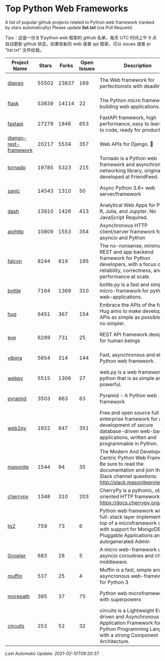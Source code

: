 # Top Python Web Frameworks
A list of popular github projects related to Python web framework (ranked by stars automatically)
Please update **list.txt** (via Pull Request)

Tips：这是一份关于python web 框架的 github 名单，每天 UTC 时间上午 9 点自动更新 github 状态，如果有新的 web 或者 api 框架，可以 issues 或者 pr “list.txt” 文件给我。

| Project Name | Stars | Forks | Open Issues | Description | Last Commit |
| ------------ | ----- | ----- | ----------- | ----------- | ----------- |
| [django](https://github.com/django/django) | 55502 | 23837 | 169 | The Web framework for perfectionists with deadlines. | 2021-02-09 19:00:20 |
| [flask](https://github.com/pallets/flask) | 53839 | 14114 | 22 | The Python micro framework for building web applications. | 2021-02-09 02:32:18 |
| [fastapi](https://github.com/tiangolo/fastapi) | 27279 | 1846 | 653 | FastAPI framework, high performance, easy to learn, fast to code, ready for production | 2021-02-07 18:27:26 |
| [django-rest-framework](https://github.com/encode/django-rest-framework) | 20217 | 5534 | 357 | Web APIs for Django. 🎸 | 2021-01-06 13:13:34 |
| [tornado](https://github.com/tornadoweb/tornado) | 19785 | 5323 | 215 | Tornado is a Python web framework and asynchronous networking library, originally developed at FriendFeed. | 2021-02-04 02:40:24 |
| [sanic](https://github.com/sanic-org/sanic) | 14543 | 1310 | 50 | Async Python 3.6+ web server/framework | Build fast. Run fast. | 2021-01-31 14:59:00 |
| [dash](https://github.com/plotly/dash) | 13910 | 1426 | 413 | Analytical Web Apps for Python, R, Julia, and Jupyter. No JavaScript Required. | 2021-02-09 20:25:00 |
| [aiohttp](https://github.com/aio-libs/aiohttp) | 10809 | 1553 | 354 | Asynchronous HTTP client/server framework for asyncio and Python | 2021-02-08 00:50:33 |
| [falcon](https://github.com/falconry/falcon) | 8244 | 819 | 195 | The no-nonsense, minimalist REST and app backend framework for Python developers, with a focus on reliability, correctness, and performance at scale. | 2021-01-17 20:27:17 |
| [bottle](https://github.com/bottlepy/bottle) | 7164 | 1369 | 310 | bottle.py is a fast and simple micro-framework for python web-applications. | 2021-01-01 15:17:44 |
| [hug](https://github.com/hugapi/hug) | 6451 | 367 | 154 | Embrace the APIs of the future. Hug aims to make developing APIs as simple as possible, but no simpler. | 2020-08-10 05:07:26 |
| [eve](https://github.com/pyeve/eve) | 6289 | 731 | 25 | REST API framework designed for human beings | 2021-02-07 09:31:02 |
| [vibora](https://github.com/vibora-io/vibora) | 5654 | 314 | 144 | Fast, asynchronous and elegant Python web framework. | 2019-02-11 10:54:12 |
| [webpy](https://github.com/webpy/webpy) | 5515 | 1306 | 27 | web.py is a web framework for python that is as simple as it is powerful.  | 2021-01-07 07:23:53 |
| [pyramid](https://github.com/Pylons/pyramid) | 3503 | 863 | 63 | Pyramid - A Python web framework | 2021-02-03 20:23:08 |
| [web2py](https://github.com/web2py/web2py) | 1922 | 847 | 351 | Free and open source full-stack enterprise framework for agile development of secure database-driven web-based applications, written and programmable in Python. | 2021-02-03 08:01:57 |
| [masonite](https://github.com/MasoniteFramework/masonite) | 1544 | 94 | 35 | The Modern And Developer Centric Python Web Framework. Be sure to read the documentation and join the Slack channel questions: http://slack.masoniteproject.com | 2021-02-07 14:39:50 |
| [cherrypy](https://github.com/cherrypy/cherrypy) | 1348 | 310 | 203 | CherryPy is a pythonic, object-oriented HTTP framework.      https://docs.cherrypy.org/ | 2021-01-17 23:39:22 |
| [tg2](https://github.com/TurboGears/tg2) | 759 | 73 | 6 | Python web framework with full-stack layer implemented on top of a microframework core with support for MongoDB, Pluggable Applications and autogenerated Admin | 2020-10-08 07:18:07 |
| [Growler](https://github.com/pyGrowler/Growler) | 683 | 28 | 5 | A micro web-framework using asyncio coroutines and chained middleware. | 2020-03-08 07:51:41 |
| [muffin](https://github.com/klen/muffin) | 537 | 25 | 4 | Muffin is a fast, simple and asyncronous web-framework for Python 3 | 2021-02-10 08:50:36 |
| [morepath](https://github.com/morepath/morepath) | 385 | 37 | 75 | Python web microframework with superpowers | 2021-01-23 15:04:22 |
| [circuits](https://github.com/circuits/circuits) | 253 | 52 | 32 | circuits is a Lightweight Event driven and Asynchronous Application Framework for the Python Programming Language with a strong Component Architecture. | 2020-12-16 08:37:47 |

*Last Automatic Update: 2021-02-10T09:20:37*